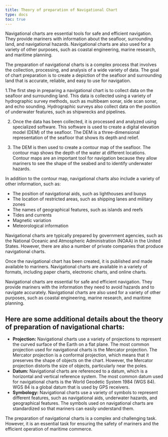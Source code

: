 ```yaml
---
title: Theory of preparation of Navigational Chart
type: docs
toc: true
---
```

Navigational charts are essential tools for safe and efficient navigation. They provide mariners with information about the seafloor, surrounding land, and navigational hazards. Navigational charts are also used for a variety of other purposes, such as coastal engineering, marine research, and maritime planning.

The preparation of navigational charts is a complex process that involves the collection, processing, and analysis of a wide variety of data. The goal of chart preparation is to create a depiction of the seafloor and surrounding land that is accurate, reliable, and easy to use for navigation.

1.The first step in preparing a navigational chart is to collect data on the seafloor and surrounding land. This data is collected using a variety of hydrographic survey methods, such as multibeam sonar, side scan sonar, and echo sounding. Hydrographic surveys also collect data on the position of underwater features, such as shipwrecks and pipelines.

2. Once the data has been collected, it is processed and analyzed using specialized software. This software is used to create a digital elevation model (DEM) of the seafloor. The DEM is a three-dimensional representation of the seafloor that shows its depth and relief.

3. The DEM is then used to create a contour map of the seafloor. The contour map shows the depth of the water at different locations. Contour maps are an important tool for navigation because they allow mariners to see the shape of the seabed and to identify underwater hazards.

In addition to the contour map, navigational charts also include a variety of other information, such as:

* The position of navigational aids, such as lighthouses and buoys
* The location of restricted areas, such as shipping lanes and military zones
* The names of geographical features, such as islands and reefs
* Tides and currents
* Magnetic variation
* Meteorological information

Navigational charts are typically prepared by government agencies, such as the National Oceanic and Atmospheric Administration (NOAA) in the United States. However, there are also a number of private companies that produce navigational charts.

Once the navigational chart has been created, it is published and made available to mariners. Navigational charts are available in a variety of formats, including paper charts, electronic charts, and online charts.

Navigational charts are essential for safe and efficient navigation. They provide mariners with the information they need to avoid hazards and to navigate accurately. Navigational charts are also used for a variety of other purposes, such as coastal engineering, marine research, and maritime planning.

## Here are some additional details about the theory of preparation of navigational charts:

* **Projection:** Navigational charts use a variety of projections to represent the curved surface of the Earth on a flat plane. The most common projection used for navigational charts is the Mercator projection. The Mercator projection is a conformal projection, which means that it preserves the shape of objects on the chart. However, the Mercator projection distorts the size of objects, particularly near the poles.
* **Datum:** Navigational charts are referenced to a datum, which is a horizontal and vertical reference system. The most common datum used for navigational charts is the World Geodetic System 1984 (WGS 84). WGS 84 is a global datum that is used by GPS receivers.
* **Symbology:** Navigational charts use a variety of symbols to represent different features, such as navigational aids, underwater hazards, and geographical features. The symbols used on navigational charts are standardized so that mariners can easily understand them.

The preparation of navigational charts is a complex and challenging task. However, it is an essential task for ensuring the safety of mariners and the efficient operation of maritime commerce.
